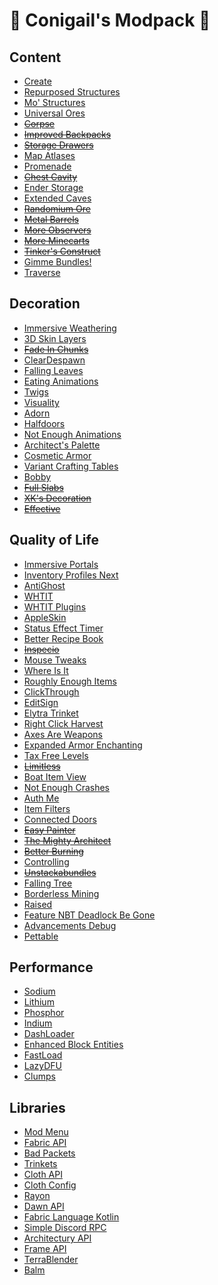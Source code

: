 # 💜 Conigail's Modpack 💜

## Content

- [Create](https://modrinth.com/mod/create-fabric)
- [Repurposed Structures](https://modrinth.com/mod/repurposed-structures-fabric)
- [Mo' Structures](https://modrinth.com/mod/mo-structures)
- [Universal Ores](https://modrinth.com/mod/universal_ores)
- ~~[Corpse](https://www.curseforge.com/minecraft/mc-mods/corpse)~~
- ~~[Improved Backpacks](https://www.curseforge.com/minecraft/mc-mods/improvedbackpacks)~~
- ~~[Storage Drawers](https://www.curseforge.com/minecraft/mc-mods/storage-drawers)~~
- [Map Atlases](https://modrinth.com/mod/map-atlases)
- [Promenade](https://modrinth.com/mod/promenade)
- ~~[Chest Cavity](https://modrinth.com/mod/chest-cavity)~~
- [Ender Storage](https://www.curseforge.com/minecraft/mc-mods/ender-storage-1-8)
- [Extended Caves](https://www.curseforge.com/minecraft/mc-mods/extended-caves)
- ~~[Randomium Ore](https://www.curseforge.com/minecraft/mc-mods/randomium-ore)~~
- ~~[Metal Barrels](https://www.curseforge.com/minecraft/mc-mods/metal-barrels)~~
- ~~[More Observers](https://www.curseforge.com/minecraft/mc-mods/more-observers)~~
- ~~[More Minecarts](https://www.curseforge.com/minecraft/mc-mods/more-minecarts)~~
- ~~[Tinker's Construct](https://www.curseforge.com/minecraft/mc-mods/tinkers-construct)~~
- [Gimme Bundles!](https://modrinth.com/mod/gimme-bundles)
- [Traverse](https://modrinth.com/mod/traverse)

## Decoration

- [Immersive Weathering](https://modrinth.com/mod/immersive-weathering)
- [3D Skin Layers](https://modrinth.com/mod/3dskinlayers)
- ~~[Fade In Chunks](https://modrinth.com/mod/fade-in-chunks)~~
- [ClearDespawn](https://modrinth.com/mod/cleardespawn)
- [Falling Leaves](https://modrinth.com/mod/fallingleaves)
- [Eating Animations](https://modrinth.com/mod/eating-animation)
- [Twigs](https://modrinth.com/mod/twigs)
- [Visuality](https://modrinth.com/mod/visuality)
- [Adorn](https://modrinth.com/mod/adorn)
- [Halfdoors](https://modrinth.com/mod/half-doors)
- [Not Enough Animations](https://modrinth.com/mod/not-enough-animations)
- [Architect's Palette](https://modrinth.com/mod/architects-palette-fabric)
- [Cosmetic Armor](https://modrinth.com/mod/cosmetic-armor)
- [Variant Crafting Tables](https://www.curseforge.com/minecraft/mc-mods/variant-crafting-tables-fabric)
- [Bobby](https://modrinth.com/mod/bobby)
- ~~[Full Slabs](https://modrinth.com/mod/full-slabs)~~
- ~~[XK's Decoration](https://www.curseforge.com/minecraft/mc-mods/xks-decoration)~~
- ~~[Effective](https://www.curseforge.com/minecraft/mc-mods/effective)~~

## Quality of Life

- [Immersive Portals](https://modrinth.com/mod/immersiveportals)
- [Inventory Profiles Next](https://modrinth.com/mod/inventory-profiles-next)
- [AntiGhost](https://modrinth.com/mod/antighost)
- [WHTIT](https://modrinth.com/mod/wthit)
- [WHTIT Plugins](https://modrinth.com/mod/wthit-plugins)
- [AppleSkin](https://modrinth.com/mod/appleskin)
- [Status Effect Timer](https://modrinth.com/mod/statuseffecttimer)
- [Better Recipe Book](https://modrinth.com/mod/brb)
- ~~[Inspecio](https://modrinth.com/mod/inspecio)~~
- [Mouse Tweaks](https://modrinth.com/mod/mouse-tweaks)
- [Where Is It](https://modrinth.com/mod/where-is-it)
- [Roughly Enough Items](https://modrinth.com/mod/roughly-enough-items)
- [ClickThrough](https://modrinth.com/mod/clickthrough)
- [EditSign](https://modrinth.com/mod/editsign)
- [Elytra Trinket](https://www.curseforge.com/minecraft/mc-mods/elytra-trinket-fabric)
- [Right Click Harvest](https://modrinth.com/mod/right-click-harvest)
- [Axes Are Weapons](https://modrinth.com/mod/axes-are-weapons)
- [Expanded Armor Enchanting](https://modrinth.com/mod/expanded-armor-enchanting)
- [Tax Free Levels](https://modrinth.com/mod/tax-free-levels)
- ~~[Limitless](https://modrinth.com/mod/limitless)~~
- [Boat Item View](https://modrinth.com/mod/boat-item-view)
- [Not Enough Crashes](https://modrinth.com/mod/notenoughcrashes)
- [Auth Me](https://modrinth.com/mod/auth-me)
- [Item Filters](https://www.curseforge.com/minecraft/mc-mods/item-filters)
- [Connected Doors](https://modrinth.com/mod/connecteddoors)
- ~~[Easy Painter](https://modrinth.com/mod/easy_painter)~~
- ~~[The Mighty Architect](https://www.curseforge.com/minecraft/mc-mods/the-mighty-architect)~~
- ~~[Better Burning](https://www.curseforge.com/minecraft/mc-mods/better-burning)~~
- [Controlling](https://www.curseforge.com/minecraft/mc-mods/controlling)
- ~~[Unstackabundles](https://modrinth.com/mod/unstackabundles)~~
- [Falling Tree](https://modrinth.com/mod/fallingtree)
- [Borderless Mining](https://modrinth.com/mod/borderless-mining)
- [Raised](https://modrinth.com/mod/raised)
- [Feature NBT Deadlock Be Gone](https://modrinth.com/mod/feature-nbt-deadlock-be-gone)
- [Advancements Debug](https://modrinth.com/mod/advancements-debug)
- [Pettable](https://modrinth.com/mod/pettable)

## Performance

- [Sodium](https://modrinth.com/mod/sodium)
- [Lithium](https://modrinth.com/mod/lithium)
- [Phosphor](https://modrinth.com/mod/phosphor)
- [Indium](https://modrinth.com/mod/indium)
- [DashLoader](https://modrinth.com/mod/dashloader)
- [Enhanced Block Entities](https://modrinth.com/mod/ebe)
- [FastLoad](https://modrinth.com/mod/fastload)
- [LazyDFU](https://modrinth.com/mod/lazydfu)
- [Clumps](https://www.curseforge.com/minecraft/mc-mods/clumps)

## Libraries

- [Mod Menu](https://modrinth.com/mod/modmenu)
- [Fabric API](https://modrinth.com/mod/fabric-api)
- [Bad Packets](https://modrinth.com/mod/badpackets)
- [Trinkets](https://modrinth.com/mod/trinkets)
- [Cloth API](https://www.curseforge.com/minecraft/mc-mods/cloth-api)
- [Cloth Config](https://modrinth.com/mod/cloth-config)
- [Rayon](https://www.curseforge.com/minecraft/mc-mods/rayon)
- [Dawn API](https://modrinth.com/mod/dawn)
- [Fabric Language Kotlin](https://modrinth.com/mod/fabric-language-kotlin)
- [Simple Discord RPC](https://modrinth.com/mod/simple-discord-rpc)
- [Architectury API](https://modrinth.com/mod/architectury-api)
- [Frame API](https://modrinth.com/mod/frame-api)
- [TerraBlender](https://www.curseforge.com/minecraft/mc-mods/terrablender-fabric)
- [Balm](https://modrinth.com/mod/balm)
